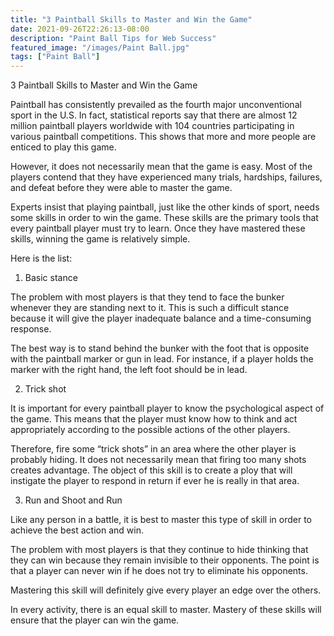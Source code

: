 ```yaml
---
title: "3 Paintball Skills to Master and Win the Game"
date: 2021-09-26T22:26:13-08:00
description: "Paint Ball Tips for Web Success"
featured_image: "/images/Paint Ball.jpg"
tags: ["Paint Ball"]
---
```


3 Paintball Skills to Master and Win the Game

Paintball has consistently prevailed as the fourth major unconventional sport in the U.S. In fact, statistical reports say that there are almost 12 million paintball players worldwide with 104 countries participating in various paintball competitions. This shows that more and more people are enticed to play this game. 

However, it does not necessarily mean that the game is easy. Most of the players contend that they have experienced many trials, hardships, failures, and defeat before they were able to master the game. 

Experts insist that playing paintball, just like the other kinds of sport, needs some skills in order to win the game. These skills are the primary tools that every paintball player must try to learn. Once they have mastered these skills, winning the game is relatively simple.

Here is the list:

1. Basic stance

The problem with most players is that they tend to face the bunker whenever they are standing next to it. This is such a difficult stance because it will give the player inadequate balance and a time-consuming response.

The best way is to stand behind the bunker with the foot that is opposite with the paintball marker or gun in lead. For instance, if a player holds the marker with the right hand, the left foot should be in lead.

2. Trick shot

It is important for every paintball player to know the psychological aspect of the game. This means that the player must know how to think and act appropriately according to the possible actions of the other players.

Therefore, fire some “trick shots” in an area where the other player is probably hiding. It does not necessarily mean that firing too many shots creates advantage. The object of this skill is to create a ploy that will instigate the player to respond in return if ever he is really in that area.

3. Run and Shoot and Run

Like any person in a battle, it is best to master this type of skill in order to achieve the best action and win. 

The problem with most players is that they continue to hide thinking that they can win because they remain invisible to their opponents. The point is that a player can never win if he does not try to eliminate his opponents.

Mastering this skill will definitely give every player an edge over the others.

In every activity, there is an equal skill to master. Mastery of these skills will ensure that the player can win the game.

